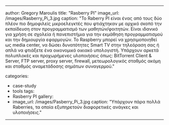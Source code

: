---
author: Gregory Maroulis
title: "Rasberry PI"
image_url: /images/Rasberry_Pi_3.jpg
caption: "Το Raberry PI είναι ένας από τους δύο πλέον πιο δημοφιλείς μικροελεγκτές που φτιάχτηκαν με αρχικό σκοπό την εκπαίδευση στον προγραμματισμό των μαθητών/φοιτητών. Είναι ιδανικό για χρήση σε σχολεία ή πανεπιστήμια για την εκμάθηση προγραμματισμού και την δημιουργία εφαρμογών. Το Raspberry μπορεί να χρησιμοποιηθεί ως media center, να δώσει δυνατότητες Smart TV στην τηλεόραση σας ή απλά να φτιάξετε ένα οικονομικό οικιακό υπολογιστή. Υπάρχουν αρκετά πολυπλοκές και προχωρήμενες υλοποιήσεις όπως: BitTorrent Client & Server, FTP server, proxy server, firewall, μετεωρολογικός σταθμός ακόμη και σταθμός αναμετάδοσης σημάτων συναγερμού."

categories:
  - case-study
  - tools
tags:
  - Rasberry PI
gallery:
  - image_url: /images/Pasberry_Pi_3.jpg
    caption: "Υπάρχουν πάρα πολλά Raberries, τα οποία εξυπηρετούν διαφορετικές ανάγκες και υλοποιήσεις."
  ---
